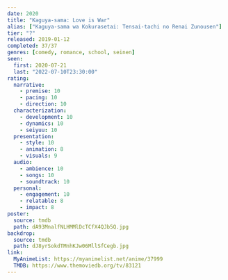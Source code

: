 ```yaml
---
date: 2020
title: "Kaguya-sama: Love is War"
alias: ["Kaguya-sama wa Kokurasetai: Tensai-tachi no Renai Zunousen"]
tier: "?"
released: 2019-01-12
completed: 37/37
genres: [comedy, romance, school, seinen]
seen:
  first: 2020-07-21
  last: "2022-07-10T23:30:00"
rating:
  narrative:
    - premise: 10
    - pacing: 10
    - direction: 10
  characterization:
    - development: 10
    - dynamics: 10
    - seiyuu: 10
  presentation:
    - style: 10
    - animation: 8
    - visuals: 9
  audio:
    - ambience: 10
    - songs: 10
    - soundtrack: 10
  personal:
    - engagement: 10
    - relatable: 8
    - impact: 8
poster:
  source: tmdb
  path: dA93MnalfNLHMMlDcTCfX4QJb5Q.jpg
backdrop:
  source: tmdb
  path: dJ8yrSokdTMnhKJw06MllSfCegb.jpg
link:
  MyAnimeList: https://myanimelist.net/anime/37999
  TMDB: https://www.themoviedb.org/tv/83121
---
```

